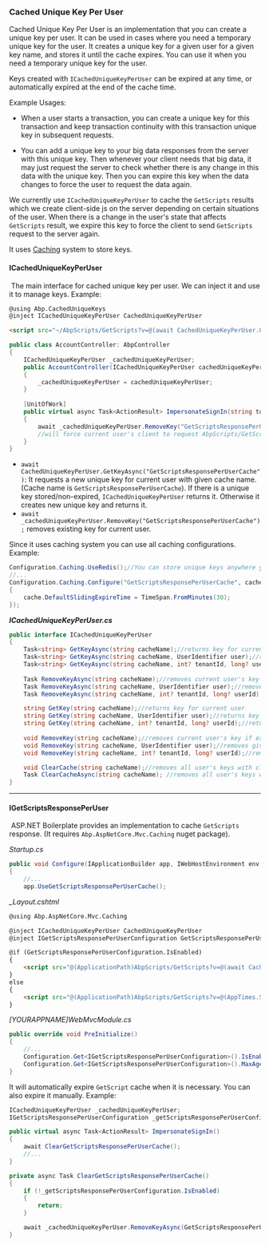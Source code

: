 ### Cached Unique Key Per User

Cached Unique Key Per User is an implementation that you can create a unique key per user. It can be used in cases where you need a temporary unique key for the user. It creates a unique key for a given user for a given key name, and stores it until the cache expires. You can use it when you need a temporary unique key for the user.

Keys created with `ICachedUniqueKeyPerUser` can be expired at any time, or automatically expired at the end of the cache time. 

Example Usages:

* When a user starts a transaction, you can create a unique key for this transaction and keep transaction continuity with this transaction unique key in subsequent requests. 

* You can add a unique key to your big data responses from the server with this unique key. Then whenever your client needs that big data, it may just request the server to check whether there is any change in this data with the unique key. Then you can expire this key when the data changes to force the user to request the data again.

We currently use `ICachedUniqueKeyPerUser` to cache the `GetScripts` results which we create client-side js on the server depending on certain situations of the user. When there is a change in the user's state that affects `GetScripts` result, we expire this key to force the client to send `GetScripts` request to the server again.

It uses [Caching](/Pages/Documents/Caching) system to store keys.

#### ICachedUniqueKeyPerUser

​	The main interface for cached unique key per user. We can inject it and use it to manage keys. Example:

```html
@using Abp.CachedUniqueKeys
@inject ICachedUniqueKeyPerUser CachedUniqueKeyPerUser

<script src="~/AbpScripts/GetScripts?v=@(await CachedUniqueKeyPerUser.GetKeyAsync("GetScriptsResponsePerUserCache"))" type="text/javascript"></script>
```

```csharp
public class AccountController: AbpController
{
	ICachedUniqueKeyPerUser _cachedUniqueKeyPerUser;
	public AccountController(ICachedUniqueKeyPerUser cachedUniqueKeyPerUser)
	{
		_cachedUniqueKeyPerUser = cachedUniqueKeyPerUser;
	}
	
	[UnitOfWork]
	public virtual async Task<ActionResult> ImpersonateSignIn(string tokenId)
	{
		await _cachedUniqueKeyPerUser.RemoveKey("GetScriptsResponsePerUserCache");
		//will force current user's client to request AbpScripts/GetScripts again. Other user's client caches will not be effected		
	}
}
```

* `await CachedUniqueKeyPerUser.GetKeyAsync("GetScriptsResponsePerUserCache")`: It requests a new unique key for current user with given cache name. (Cache name is `GetScriptsResponsePerUserCache`). If there is a unique key stored/non-expired, `ICachedUniqueKeyPerUser` returns it.  Otherwise it creates new unique key and returns it.
* `await _cachedUniqueKeyPerUser.RemoveKey("GetScriptsResponsePerUserCache");` removes existing key for current user.

Since it uses caching system you can use all caching configurations. Example:

```csharp
Configuration.Caching.UseRedis();//You can store unique keys anywhere you want
//...
Configuration.Caching.Configure("GetScriptsResponsePerUserCache", cache =>
{
    cache.DefaultSlidingExpireTime = TimeSpan.FromMinutes(30);
});
```



***ICachedUniqueKeyPerUser.cs***

``````csharp
public interface ICachedUniqueKeyPerUser
{
	Task<string> GetKeyAsync(string cacheName);//returns key for current user
	Task<string> GetKeyAsync(string cacheName, UserIdentifier user);//returns key for given user
	Task<string> GetKeyAsync(string cacheName, int? tenantId, long? userId);//returns key for given user
	
	Task RemoveKeyAsync(string cacheName);//removes current user's key if exists
	Task RemoveKeyAsync(string cacheName, UserIdentifier user);//removes given user's key if exists
	Task RemoveKeyAsync(string cacheName, int? tenantId, long? userId);//removes given user's key if exists

	string GetKey(string cacheName);//returns key for current user
	string GetKey(string cacheName, UserIdentifier user);//returns key for given user
	string GetKey(string cacheName, int? tenantId, long? userId);//returns key for given user
	
	void RemoveKey(string cacheName);//removes current user's key if exists
	void RemoveKey(string cacheName, UserIdentifier user);//removes given user's key if exists
	void RemoveKey(string cacheName, int? tenantId, long? userId);//removes given user's key if exists

	void ClearCache(string cacheName);//removes all user's keys with clearing cache
	Task ClearCacheAsync(string cacheName);	//removes all user's keys with clearing cache
}
``````



_____



#### IGetScriptsResponsePerUser

​	ASP.NET Boilerplate provides an implementation to cache `GetScripts` response. (It requires `Abp.AspNetCore.Mvc.Caching` nuget package).

*Startup.cs*

```csharp
public void Configure(IApplicationBuilder app, IWebHostEnvironment env, ILoggerFactory loggerFactory)
{
	//...
	app.UseGetScriptsResponsePerUserCache();
```

*_Layout.cshtml*

````html
@using Abp.AspNetCore.Mvc.Caching

@inject ICachedUniqueKeyPerUser CachedUniqueKeyPerUser
@inject IGetScriptsResponsePerUserConfiguration GetScriptsResponsePerUserConfiguration

@if (GetScriptsResponsePerUserConfiguration.IsEnabled)
{
    <script src="@(ApplicationPath)AbpScripts/GetScripts?v=@(await CachedUniqueKeyPerUser.GetKeyAsync(GetScriptsResponsePerUserCache.CacheName))" type="text/javascript"></script>
}
else
{
    <script src="@(ApplicationPath)AbpScripts/GetScripts?v=@(AppTimes.StartupTime.Ticks)" type="text/javascript"></script>
}
````

*[YOURAPPNAME]WebMvcModule.cs*

```csharp
public override void PreInitialize()
{
	//...
	Configuration.Get<IGetScriptsResponsePerUserConfiguration>().IsEnabled = true;
	Configuration.Get<IGetScriptsResponsePerUserConfiguration>().MaxAge = TimeSpan.FromMinutes(30);//after that client will request again evenif uniquekey not expired
}
```

It will automatically expire `GetScript` cache when it is necessary. You can also expire it manually. Example:

```csharp
ICachedUniqueKeyPerUser _cachedUniqueKeyPerUser;
IGetScriptsResponsePerUserConfiguration _getScriptsResponsePerUserConfiguration;

public virtual async Task<ActionResult> ImpersonateSignIn()
{
	await ClearGetScriptsResponsePerUserCache();
	//...
}

private async Task ClearGetScriptsResponsePerUserCache()
{
	if (!_getScriptsResponsePerUserConfiguration.IsEnabled)
	{
		return;
	}

	await _cachedUniqueKeyPerUser.RemoveKeyAsync(GetScriptsResponsePerUserCache.CacheName);
}
```

